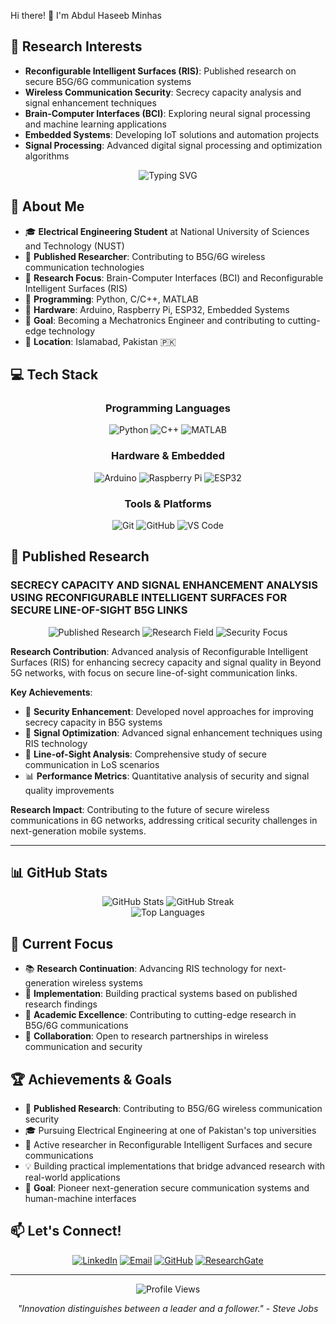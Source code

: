 Hi there! 👋 I'm Abdul Haseeb Minhas

## 🔬 Research Interests

- **Reconfigurable Intelligent Surfaces (RIS)**: Published research on secure B5G/6G communication systems
- **Wireless Communication Security**: Secrecy capacity analysis and signal enhancement techniques
- **Brain-Computer Interfaces (BCI)**: Exploring neural signal processing and machine learning applications
- **Embedded Systems**: Developing IoT solutions and automation projects
- **Signal Processing**: Advanced digital signal processing and optimization algorithms

<div align="center">
  <img src="https://readme-typing-svg.herokuapp.com?font=Fira+Code&pause=1000&color=00FF00&width=435&lines=Electrical+Engineering+Student;BCI%2FRIS+Research+Enthusiast;Python+Developer;Embedded+Systems+Explorer;Future+Mechatronics+Engineer" alt="Typing SVG" />
</div>

## 🚀 About Me

- 🎓 **Electrical Engineering Student** at National University of Sciences and Technology (NUST)
- 📄 **Published Researcher**: Contributing to B5G/6G wireless communication technologies
- 🧠 **Research Focus**: Brain-Computer Interfaces (BCI) and Reconfigurable Intelligent Surfaces (RIS)
- 🐍 **Programming**: Python, C/C++, MATLAB
- 🤖 **Hardware**: Arduino, Raspberry Pi, ESP32, Embedded Systems
- 🎯 **Goal**: Becoming a Mechatronics Engineer and contributing to cutting-edge technology
- 📍 **Location**: Islamabad, Pakistan 🇵🇰

## 💻 Tech Stack

<div align="center">

### Programming Languages
![Python](https://img.shields.io/badge/Python-3776AB?style=for-the-badge&logo=python&logoColor=white)
![C++](https://img.shields.io/badge/C++-00599C?style=for-the-badge&logo=cplusplus&logoColor=white)
![MATLAB](https://img.shields.io/badge/MATLAB-0076A8?style=for-the-badge&logo=mathworks&logoColor=white)

### Hardware & Embedded
![Arduino](https://img.shields.io/badge/Arduino-00979D?style=for-the-badge&logo=arduino&logoColor=white)
![Raspberry Pi](https://img.shields.io/badge/Raspberry%20Pi-A22846?style=for-the-badge&logo=raspberry-pi&logoColor=white)
![ESP32](https://img.shields.io/badge/ESP32-000000?style=for-the-badge&logo=esphome&logoColor=white)

### Tools & Platforms
![Git](https://img.shields.io/badge/Git-F05032?style=for-the-badge&logo=git&logoColor=white)
![GitHub](https://img.shields.io/badge/GitHub-181717?style=for-the-badge&logo=github&logoColor=white)
![VS Code](https://img.shields.io/badge/VS%20Code-007ACC?style=for-the-badge&logo=visual-studio-code&logoColor=white)

</div>

## 📄 Published Research

### **SECRECY CAPACITY AND SIGNAL ENHANCEMENT ANALYSIS USING RECONFIGURABLE INTELLIGENT SURFACES FOR SECURE LINE-OF-SIGHT B5G LINKS**

<div align="center">
  <img src="https://img.shields.io/badge/Research-Published-brightgreen?style=for-the-badge&logo=academia&logoColor=white" alt="Published Research" />
  <img src="https://img.shields.io/badge/Field-B5G%2F6G%20Communications-blue?style=for-the-badge&logo=signal&logoColor=white" alt="Research Field" />
  <img src="https://img.shields.io/badge/Focus-RIS%20Security-red?style=for-the-badge&logo=shield&logoColor=white" alt="Security Focus" />
</div>

**Research Contribution**: Advanced analysis of Reconfigurable Intelligent Surfaces (RIS) for enhancing secrecy capacity and signal quality in Beyond 5G networks, with focus on secure line-of-sight communication links.

**Key Achievements**:
- 🔐 **Security Enhancement**: Developed novel approaches for improving secrecy capacity in B5G systems
- 📡 **Signal Optimization**: Advanced signal enhancement techniques using RIS technology  
- 🎯 **Line-of-Sight Analysis**: Comprehensive study of secure communication in LoS scenarios
- 📊 **Performance Metrics**: Quantitative analysis of security and signal quality improvements

**Research Impact**: Contributing to the future of secure wireless communications in 6G networks, addressing critical security challenges in next-generation mobile systems.

---

## 📊 GitHub Stats

<div align="center">
  <img src="https://github-readme-stats.vercel.app/api?username=skyward-1P&show_icons=true&theme=radical&hide_border=true" alt="GitHub Stats" />
  <img src="https://github-readme-streak-stats.herokuapp.com/?user=skyward-1P&theme=radical&hide_border=true" alt="GitHub Streak" />
</div>

<div align="center">
  <img src="https://github-readme-stats.vercel.app/api/top-langs/?username=skyward-1P&layout=compact&theme=radical&hide_border=true" alt="Top Languages" />
</div>

## 🎯 Current Focus

- 📚 **Research Continuation**: Advancing RIS technology for next-generation wireless systems
- 🔧 **Implementation**: Building practical systems based on published research findings
- 📖 **Academic Excellence**: Contributing to cutting-edge research in B5G/6G communications
- 🤝 **Collaboration**: Open to research partnerships in wireless communication and security

## 🏆 Achievements & Goals

- 📄 **Published Research**: Contributing to B5G/6G wireless communication security
- 🎓 Pursuing Electrical Engineering at one of Pakistan's top universities  
- 🔬 Active researcher in Reconfigurable Intelligent Surfaces and secure communications
- 💡 Building practical implementations that bridge advanced research with real-world applications
- 🌟 **Goal**: Pioneer next-generation secure communication systems and human-machine interfaces

## 📫 Let's Connect!

<div align="center">

[![LinkedIn](https://img.shields.io/badge/LinkedIn-0077B5?style=for-the-badge&logo=linkedin&logoColor=white)](https://www.linkedin.com/in/abdul-haseeb-minhas-0646b92b5)
[![Email](https://img.shields.io/badge/Email-D14836?style=for-the-badge&logo=gmail&logoColor=white)](mailto:hr3030670@gmail.com)
[![GitHub](https://img.shields.io/badge/GitHub-181717?style=for-the-badge&logo=github&logoColor=white)](https://github.com/skyward-1P)
[![ResearchGate](https://img.shields.io/badge/ResearchGate-00CCBB?style=for-the-badge&logo=researchgate&logoColor=white)](https://www.researchgate.net/profile/Abdul-Haseeb-143)

</div>

---

<div align="center">
  <img src="https://komarev.com/ghpvc/?username=skyward-1P&color=brightgreen&style=flat-square" alt="Profile Views" />
  
  *"Innovation distinguishes between a leader and a follower." - Steve Jobs*
</div>
